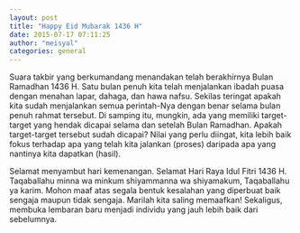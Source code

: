```yaml
---
layout: post
title: "Happy Eid Mubarak 1436 H"
date: 2015-07-17 07:11:25
author: "meisyal"
categories: general
---
```


Suara takbir yang berkumandang menandakan telah berakhirnya Bulan Ramadhan 1436 H.
Satu bulan penuh kita telah menjalankan ibadah puasa dengan menahan lapar, dahaga,
dan hawa nafsu. Sekilas teringat apakah kita sudah menjalankan semua perintah-Nya
dengan benar selama bulan penuh rahmat tersebut. Di samping itu, mungkin, ada yang
memiliki target-target yang hendak dicapai selama dan setelah Bulan Ramadhan.
Apakah target-target tersebut sudah dicapai? Nilai yang perlu diingat,
kita lebih baik fokus terhadap apa yang telah kita jalankan (proses) daripada
apa yang nantinya kita dapatkan (hasil).

Selamat menyambut hari kemenangan. Selamat Hari Raya Idul Fitri 1436 H.
Taqaballahu minna wa minkum shiyammanna wa shiyamakum, Taqaballahu ya karim.
Mohon maaf atas segala bentuk kesalahan yang diperbuat baik sengaja maupun
tidak sengaja. Marilah kita saling memaafkan! Sekaligus, membuka lembaran baru
menjadi individu yang jauh lebih baik dari sebelumnya.
